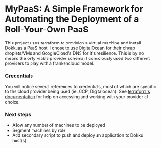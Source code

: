# MyPaaS:  A Simple Framework for Automating the Deployment of a Roll-Your-Own PaaS

This project uses terraform to provision a virtual machine and install Dokkuas a PaaS host.  I chose to use DigitalOcean for their cheap droplets/VMs and GoogleCloud's DNS for it's resilience.  This is by no means the only viable provider schema; I consciously used two different providers to play with a frankencloud model.

### Credentials

You will notice several references to credentials, most of which are specific to the cloud provider being used (ie. GCP, Digitalocean).  See [terraform's documentation](https://www.terraform.io/docs/providers/index.html) for help on accessing and working with your provider of choice.

### Next steps:

  * Allow any number of machines to be deployed
  * Segment machines by role
  * Add secondary script to push and deploy an application to Dokku host(s)

